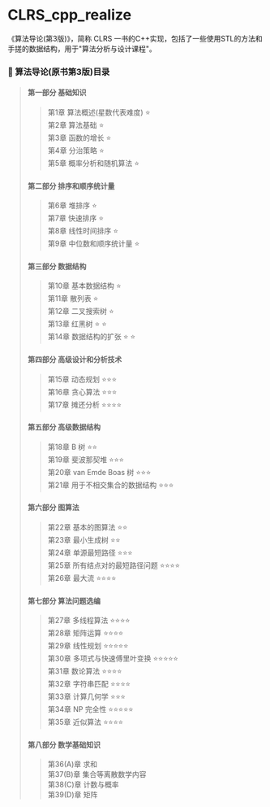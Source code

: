 # CLRS_cpp_realize
《算法导论(第3版)》，简称 CLRS 一书的C++实现，包括了一些使用STL的方法和手搓的数据结构，用于"算法分析与设计课程"。
### :revolving_hearts: 算法导论(原书第3版)目录
> #### 第一部分 基础知识
> > 第1章 算法概述(星数代表难度) :star:<br/>
> > 第2章 算法基础 :star:<br/>
> > 第3章 函数的增长 :star:<br/>
> > 第4章 分治策略 :star:<br/>
> > 第5章 概率分析和随机算法 :star: <br/>
> #### 第二部分 排序和顺序统计量
> > 第6章 堆排序 :star:<br/>
> > 第7章 快速排序 :star:<br/>
> > 第8章 线性时间排序 :star:<br/>
> > 第9章 中位数和顺序统计量 :star:<br/>
> #### 第三部分 数据结构
> > 第10章 基本数据结构 :star:<br/>
> > 第11章 散列表 :star:<br/>
> > 第12章 二叉搜索树 :star:<br/>
> > 第13章 红黑树 :star: :star:<br/>
> > 第14章 数据结构的扩张 :star: :star:<br/>
> #### 第四部分 高级设计和分析技术
> > 第15章 动态规划 :star::star::star:<br/>
> > 第16章 贪心算法 :star::star::star:<br/>
> > 第17章 摊还分析 :star::star::star::star:<br/>
> #### 第五部分 高级数据结构
> > 第18章 B 树 :star::star:<br/>
> > 第19章 斐波那契堆 :star::star::star:<br/>
> > 第20章 van Emde Boas 树 :star::star::star:<br/>
> > 第21章 用于不相交集合的数据结构 :star::star::star:<br/>
> #### 第六部分 图算法
> > 第22章 基本的图算法 :star::star:<br/>
> > 第23章 最小生成树 :star::star:<br/>
> > 第24章 单源最短路径 :star::star::star:<br/>
> > 第25章 所有结点对的最短路径问题 :star::star::star::star:<br/>
> > 第26章 最大流 :star::star::star::star:<br/>
> #### 第七部分 算法问题选编
> > 第27章 多线程算法 :star::star::star::star:<br/>
> > 第28章 矩阵运算 :star::star::star::star:<br/>
> > 第29章 线性规划 :star::star::star::star::star:<br/>
> > 第30章 多项式与快速傅里叶变换 :star::star::star::star::star:<br/>
> > 第31章 数论算法 :star::star::star::star:<br/>
> > 第32章 字符串匹配 :star::star::star::star:<br/>
> > 第33章 计算几何学 :star::star::star:<br/>
> > 第34章 NP 完全性 :star::star::star::star::star:<br/>
> > 第35章 近似算法 :star::star::star::star:<br/>
> #### 第八部分 数学基础知识
> > 第36(A)章 求和<br/>
> > 第37(B)章 集合等离散数学内容<br/>
> > 第38(C)章 计数与概率<br/>
> > 第39(D)章 矩阵<br/>